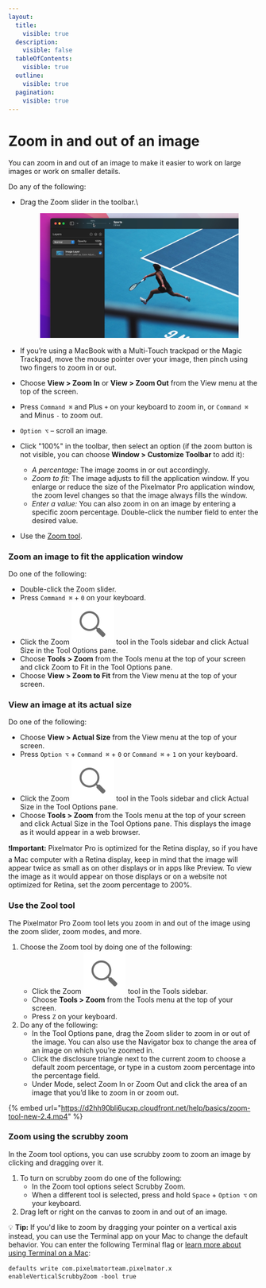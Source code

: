```yaml
---
layout:
  title:
    visible: true
  description:
    visible: false
  tableOfContents:
    visible: true
  outline:
    visible: true
  pagination:
    visible: true
---
```


# Zoom in and out of an image

You can zoom in and out of an image to make it easier to work on large images or work on smaller details.

Do any of the following:

*   Drag the Zoom slider in the toolbar.\


    <figure><img src="../.gitbook/assets/image.png" alt=""><figcaption></figcaption></figure>
* If you’re using a MacBook with a Multi-Touch trackpad or the Magic Trackpad, move the mouse pointer over your image, then pinch using two fingers to zoom in or out.
* Choose **View > Zoom In** or **View > Zoom Out** from the View menu at the top of the screen.
* Press `Command ⌘` and Plus `+` on your keyboard to zoom in, or `Command ⌘` and Minus `-` to zoom out.
* `Option ⌥` – scroll an image.
* Click "100%" in the toolbar, then select an option (if the zoom button is not visible, you can choose **Window > Customize Toolbar** to add it):
  * _A percentage:_ The image zooms in or out accordingly.
  * _Zoom to fit:_ The image adjusts to fill the application window. If you enlarge or reduce the size of the Pixelmator Pro application window, the zoom level changes so that the image always fills the window.
  * _Enter a value:_ You can also zoom in on an image by entering a specific zoom percentage. Double-click the number field to enter the desired value.
* Use the [Zoom tool](zoom-in-and-out-of-an-image.md#use-the-zool-tool).

### Zoom an image to fit the application window

Do one of the following:

* Double-click the Zoom slider.
* Press `Command ⌘` + `0` on your keyboard.
* Click the Zoom <img src="../.gitbook/assets/Zoom.png" alt="" data-size="line"> tool in the Tools sidebar and click Actual Size in the Tool Options pane.
* Choose **Tools > Zoom** from the Tools menu at the top of your screen and click Zoom to Fit in the Tool Options pane.
* Choose **View > Zoom to Fit** from the View menu at the top of your screen.

### View an image at its actual size

Do one of the following:

* Choose **View > Actual Size** from the View menu at the top of your screen.
* Press `Option ⌥` + `Command ⌘` + `0` or `Command ⌘` + `1` on your keyboard.
* Click the Zoom <img src="../.gitbook/assets/Zoom.png" alt="" data-size="line"> tool in the Tools sidebar and click Actual Size in the Tool Options pane.
* Choose **Tools > Zoom** from the Tools menu at the top of your screen and click Actual Size in the Tool Options pane. This displays the image as it would appear in a web browser.

:exclamation:**Important:** Pixelmator Pro is optimized for the Retina display, so if you have a Mac computer with a Retina display, keep in mind that the image will appear twice as small as on other displays or in apps like Preview. To view the image as it would appear on those displays or on a website not optimized for Retina, set the zoom percentage to 200%.

### Use the Zool tool

The Pixelmator Pro Zoom tool lets you zoom in and out of the image using the zoom slider, zoom modes, and more.

1. Choose the Zoom tool by doing one of the following:
   * Click the Zoom <img src="../.gitbook/assets/Zoom.png" alt="" data-size="line"> tool in the Tools sidebar.
   * Choose **Tools > Zoom** from the Tools menu at the top of your screen.
   * Press `Z` on your keyboard.
2. Do any of the following:
   * In the Tool Options pane, drag the Zoom slider to zoom in or out of the image. You can also use the Navigator box to change the area of an image on which you’re zoomed in.
   * Click the disclosure triangle next to the current zoom to choose a default zoom percentage, or type in a custom zoom percentage into the percentage field.
   * Under Mode, select Zoom In or Zoom Out and click the area of an image that you’d like to zoom in or zoom out.

{% embed url="https://d2hh90bli6ucxp.cloudfront.net/help/basics/zoom-tool-new-2.4.mp4" %}

### Zoom using the scrubby zoom

In the Zoom tool options, you can use scrubby zoom to zoom an image by clicking and dragging over it.

1. To turn on scrubby zoom do one of the following:
   * In the Zoom tool options select Scrubby Zoom.
   * When a different tool is selected, press and hold `Space` + `Option ⌥` on your keyboard.
2. Drag left or right on the canvas to zoom in and out of an image.

:bulb: **Tip:** If you'd like to zoom by dragging your pointer on a vertical axis instead, you can use the Terminal app on your Mac to change the default behavior. You can enter the following Terminal flag or [learn more about using Terminal on a Mac](https://support.apple.com/en-gb/guide/terminal/welcome/mac):

```markup
defaults write com.pixelmatorteam.pixelmator.x enableVerticalScrubbyZoom -bool true
```
